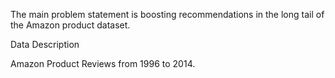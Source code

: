The main problem statement is boosting recommendations in the long tail of the Amazon product dataset.

Data Description

Amazon Product Reviews from 1996 to 2014.

